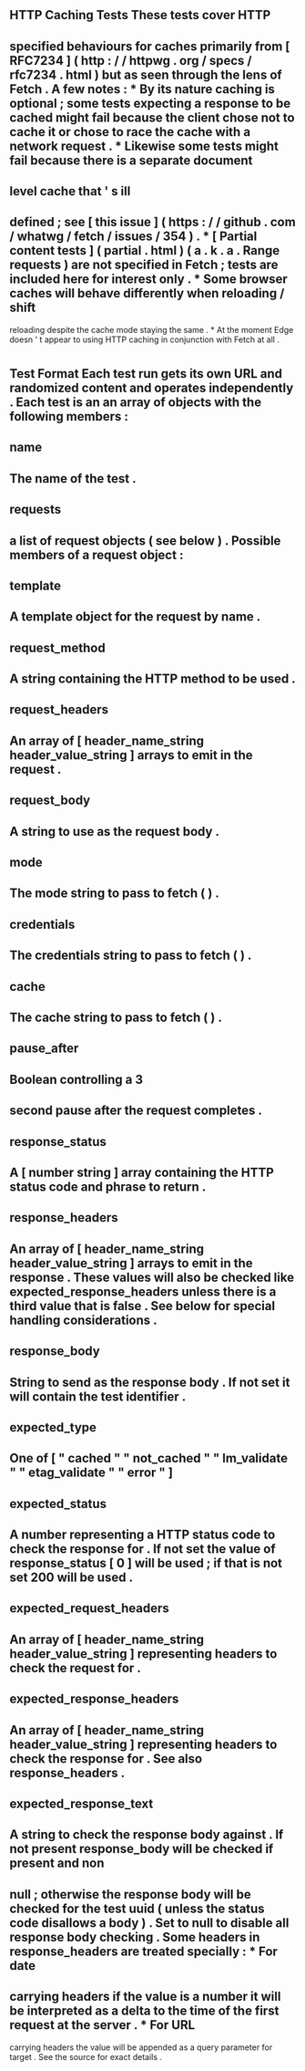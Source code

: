 #
#
HTTP
Caching
Tests
These
tests
cover
HTTP
-
specified
behaviours
for
caches
primarily
from
[
RFC7234
]
(
http
:
/
/
httpwg
.
org
/
specs
/
rfc7234
.
html
)
but
as
seen
through
the
lens
of
Fetch
.
A
few
notes
:
*
By
its
nature
caching
is
optional
;
some
tests
expecting
a
response
to
be
cached
might
fail
because
the
client
chose
not
to
cache
it
or
chose
to
race
the
cache
with
a
network
request
.
*
Likewise
some
tests
might
fail
because
there
is
a
separate
document
-
level
cache
that
'
s
ill
-
defined
;
see
[
this
issue
]
(
https
:
/
/
github
.
com
/
whatwg
/
fetch
/
issues
/
354
)
.
*
[
Partial
content
tests
]
(
partial
.
html
)
(
a
.
k
.
a
.
Range
requests
)
are
not
specified
in
Fetch
;
tests
are
included
here
for
interest
only
.
*
Some
browser
caches
will
behave
differently
when
reloading
/
shift
-
reloading
despite
the
cache
mode
staying
the
same
.
*
At
the
moment
Edge
doesn
'
t
appear
to
using
HTTP
caching
in
conjunction
with
Fetch
at
all
.
#
#
Test
Format
Each
test
run
gets
its
own
URL
and
randomized
content
and
operates
independently
.
Each
test
is
an
an
array
of
objects
with
the
following
members
:
-
name
-
The
name
of
the
test
.
-
requests
-
a
list
of
request
objects
(
see
below
)
.
Possible
members
of
a
request
object
:
-
template
-
A
template
object
for
the
request
by
name
.
-
request_method
-
A
string
containing
the
HTTP
method
to
be
used
.
-
request_headers
-
An
array
of
[
header_name_string
header_value_string
]
arrays
to
emit
in
the
request
.
-
request_body
-
A
string
to
use
as
the
request
body
.
-
mode
-
The
mode
string
to
pass
to
fetch
(
)
.
-
credentials
-
The
credentials
string
to
pass
to
fetch
(
)
.
-
cache
-
The
cache
string
to
pass
to
fetch
(
)
.
-
pause_after
-
Boolean
controlling
a
3
-
second
pause
after
the
request
completes
.
-
response_status
-
A
[
number
string
]
array
containing
the
HTTP
status
code
and
phrase
to
return
.
-
response_headers
-
An
array
of
[
header_name_string
header_value_string
]
arrays
to
emit
in
the
response
.
These
values
will
also
be
checked
like
expected_response_headers
unless
there
is
a
third
value
that
is
false
.
See
below
for
special
handling
considerations
.
-
response_body
-
String
to
send
as
the
response
body
.
If
not
set
it
will
contain
the
test
identifier
.
-
expected_type
-
One
of
[
"
cached
"
"
not_cached
"
"
lm_validate
"
"
etag_validate
"
"
error
"
]
-
expected_status
-
A
number
representing
a
HTTP
status
code
to
check
the
response
for
.
If
not
set
the
value
of
response_status
[
0
]
will
be
used
;
if
that
is
not
set
200
will
be
used
.
-
expected_request_headers
-
An
array
of
[
header_name_string
header_value_string
]
representing
headers
to
check
the
request
for
.
-
expected_response_headers
-
An
array
of
[
header_name_string
header_value_string
]
representing
headers
to
check
the
response
for
.
See
also
response_headers
.
-
expected_response_text
-
A
string
to
check
the
response
body
against
.
If
not
present
response_body
will
be
checked
if
present
and
non
-
null
;
otherwise
the
response
body
will
be
checked
for
the
test
uuid
(
unless
the
status
code
disallows
a
body
)
.
Set
to
null
to
disable
all
response
body
checking
.
Some
headers
in
response_headers
are
treated
specially
:
*
For
date
-
carrying
headers
if
the
value
is
a
number
it
will
be
interpreted
as
a
delta
to
the
time
of
the
first
request
at
the
server
.
*
For
URL
-
carrying
headers
the
value
will
be
appended
as
a
query
parameter
for
target
.
See
the
source
for
exact
details
.
